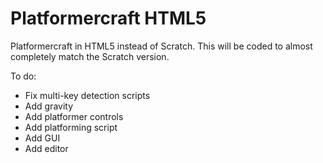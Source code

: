 # Platformercraft HTML5

Platformercraft in HTML5 instead of Scratch. This will be coded to almost completely match the Scratch version.

To do:
* Fix multi-key detection scripts
* Add gravity
* Add platformer controls
* Add platforming script
* Add GUI
* Add editor

